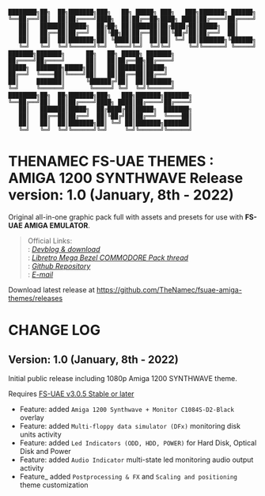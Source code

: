     ████████╗██╗  ██╗███████╗███╗   ██╗ █████╗ ███╗   ███╗███████╗ ██████╗
    ╚══██╔══╝██║  ██║██╔════╝████╗  ██║██╔══██╗████╗ ████║██╔════╝██╔════╝
       ██║   ███████║█████╗  ██╔██╗ ██║███████║██╔████╔██║█████╗  ██║
       ██║   ██╔══██║██╔══╝  ██║╚██╗██║██╔══██║██║╚██╔╝██║██╔══╝  ██║
       ██║   ██║  ██║███████╗██║ ╚████║██║  ██║██║ ╚═╝ ██║███████╗╚██████╗
       ╚═╝   ╚═╝  ╚═╝╚══════╝╚═╝  ╚═══╝╚═╝  ╚═╝╚═╝     ╚═╝╚══════╝ ╚═════╝
    ███████╗███████╗      ██╗   ██╗ █████╗ ███████╗
    ██╔════╝██╔════╝      ██║   ██║██╔══██╗██╔════╝
    █████╗  ███████╗█████╗██║   ██║███████║█████╗
    ██╔══╝  ╚════██║╚════╝██║   ██║██╔══██║██╔══╝
    ██║     ███████║      ╚██████╔╝██║  ██║███████╗
    ╚═╝     ╚══════╝       ╚═════╝ ╚═╝  ╚═╝╚══════╝
    ████████╗██╗  ██╗███████╗███╗   ███╗███████╗███████╗
    ╚══██╔══╝██║  ██║██╔════╝████╗ ████║██╔════╝██╔════╝
       ██║   ███████║█████╗  ██╔████╔██║█████╗  ███████╗
       ██║   ██╔══██║██╔══╝  ██║╚██╔╝██║██╔══╝  ╚════██║
       ██║   ██║  ██║███████╗██║ ╚═╝ ██║███████╗███████║
       ╚═╝   ╚═╝  ╚═╝╚══════╝╚═╝     ╚═╝╚══════╝╚══════╝
  
THENAMEC FS-UAE THEMES : AMIGA 1200 SYNTHWAVE
Release version: 1.0 (January, 8th - 2022)
=============================================================

Original all-in-one graphic pack full with assets and presets for use with **FS-UAE AMIGA EMULATOR**.
  
> Official Links:  
>: [*Devblog & download*](#https://retrogamingpacks.blogspot.com)  
>: [*Libretro Mega Bezel COMMODORE Pack thread*](#https://forums.libretro.com/t/thenamec-mega-bezel-commodore-pack-announcement/)  
>: [*Github Repository*](#https://github.com/TheNamec/fsuae-amiga-themes)  
>: [*E-mail*](#thenamec@hotmail.com)  

Download latest release at https://github.com/TheNamec/fsuae-amiga-themes/releases

CHANGE LOG
==========

Version: 1.0 (January, 8th - 2022)
-----------------------------------

Initial public release including 1080p Amiga 1200 SYNTHWAVE theme.

Requires [FS-UAE v3.0.5 Stable or later](#https://fs-uae.net/download)

- Feature: added `Amiga 1200 Synthwave + Monitor C1084S-D2-Black` overlay
- Feature: added `Multi-floppy data simulator (DFx)` monitoring disk units activity
- Feature: added `Led Indicators (ODD, HDD, POWER)` for Hard Disk, Optical Disk and Power
- Feature: added `Audio Indicator` multi-state led monitoring audio output activity
- Feature_ added `Postprocessing & FX` and `Scaling and positioning` theme customization

